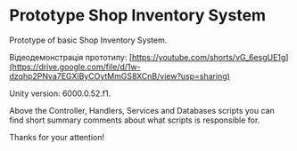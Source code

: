 # Prototype Shop Inventory System
Prototype of basic Shop Inventory System.

Відеодемонстрація прототипу: [https://youtube.com/shorts/vG_6esgUE1g](https://drive.google.com/file/d/1w-dzqhp2PNva7EGXiByCOytMmGS8XCnB/view?usp=sharing)

Unity version: 6000.0.52.f1.

Above the Controller, Handlers, Services and Databases scripts you can find short summary comments about what scripts is responsible for.

Thanks for your attention!
